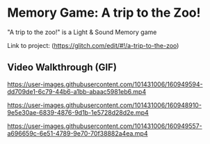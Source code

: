 # Memory Game: A trip to the Zoo!

"A trip to the zoo!" is a Light & Sound Memory game

Link to project: (https://glitch.com/edit/#!/a-trip-to-the-zoo)




## Video Walkthrough (GIF)

https://user-images.githubusercontent.com/101431006/160949594-dd709de1-6c79-44b6-a1bb-abaac5981eb6.mp4


https://user-images.githubusercontent.com/101431006/160948910-9e5e30ae-6839-4876-9d1b-1e5728d28d2e.mp4

https://user-images.githubusercontent.com/101431006/160949557-a696659c-6e51-4789-9e70-70f38882a4ea.mp4


